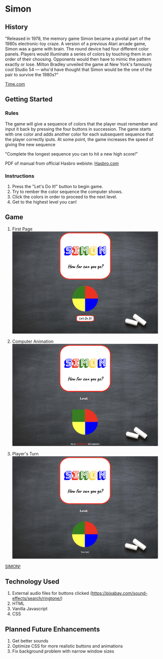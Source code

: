 # Simon

## History
"Released in 1978, the memory game Simon became a pivotal part of the 1980s electronic-toy craze. A version of a previous Atari arcade game, Simon was a game with brain. The round device had four different color panels. Players would illuminate a series of colors by touching them in an order of their choosing. Opponents would then have to mimic the pattern exactly or lose. Milton Bradley unveiled the game at New York's famously cool Studio 54 — who'd have thought that Simon would be the one of the pair to survive the 1980s?"

[Time.com](https://content.time.com/time/specials/packages/article/0,28804,2049243_2048657_2049188,00.html) 


## Getting Started
### Rules
The game will give a sequence of colors that the player must remember and input it back by pressing the four buttons in succession. The game starts with one color and adds another color for each subsequent sequence that the player correctly iputs. At some point, the game increases the speed of giving the new sequence

"Complete the longest sequence you can to hit a new high score!"

PDF of manual from official Hasbro webiste:
[Hasbro.com](https://instructions.hasbro.com/en-us/instruction/simon-game)

### Instructions
1) Press the "Let's Do It!" button to begin game.
2) Try to rember the color sequence the computer shows.
3) Click the colors in order to proceed to the next level.
4) Get to the highest level you can!

## Game
1) First Page
![First Page](/Assets/computer-animation.png)

2) Computer Animation
![Computer Animation](/Assets/player-turn.png)

3) Player's Turn
![Player's Turn](/Assets/first-page.png)

[SIMON!](https://aeromgj.github.io/simon-game/)

## Technology Used
1) External audio files for buttons clicked (https://pixabay.com/sound-effects/search/ringtone/)
2) HTML
3) Vanilla Javascript
4) CSS

## Planned Future Enhancements
1) Get better sounds
2) Optimize CSS for more realistic buttons and animations
3) Fix background problem with narrow window sizes

